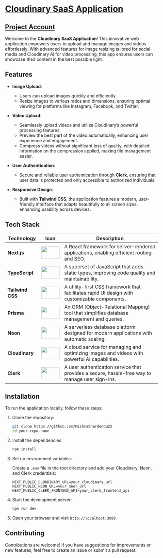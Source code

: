 # [Cloudinary SaaS Application](https://cloudianry-saas.vercel.app)
## [Project Account](https://github.com/MishraShardendu22)


Welcome to the **Cloudinary SaaS Application**! This innovative web application empowers users to upload and manage images and videos effortlessly. With advanced features for image resizing tailored for social media and Cloudinary AI for video processing, this app ensures users can showcase their content in the best possible light.

## Features

- **Image Upload**: 
  - Users can upload images quickly and efficiently.
  - Resize images to various ratios and dimensions, ensuring optimal viewing for platforms like Instagram, Facebook, and Twitter.

- **Video Upload**: 
  - Seamlessly upload videos and utilize Cloudinary’s powerful processing features.
  - Preview the best part of the video automatically, enhancing user experience and engagement.
  - Compress videos without significant loss of quality, with detailed information on the compression applied, making file management easier.

- **User Authentication**: 
  - Secure and reliable user authentication through **Clerk**, ensuring that user data is protected and only accessible to authorized individuals.

- **Responsive Design**: 
  - Built with **Tailwind CSS**, the application features a modern, user-friendly interface that adapts beautifully to all screen sizes, enhancing usability across devices.

## Tech Stack

| Technology       | Icon                                           | Description                                                                                   |
|------------------|------------------------------------------------|-----------------------------------------------------------------------------------------------|
| **Next.js**      | <img src="https://img.icons8.com/color/48/000000/nextjs.png" width="60" height="40"/> | A React framework for server-rendered applications, enabling efficient routing and SEO.      |
| **TypeScript**   | <img src="https://img.icons8.com/color/48/000000/typescript.png" width="60" height="40"/> | A superset of JavaScript that adds static types, improving code quality and maintainability. |
| **Tailwind CSS** | <img src="https://img.icons8.com/color/48/000000/tailwindcss.png" width="60" height="40"/> | A utility-first CSS framework that facilitates rapid UI design with customizable components.   |
| **Prisma**       | <img src="https://imgs.search.brave.com/cRK8F1OGWghDRsC81lgwNXUtBcQ5-hrtgSSsCdcnVos/rs:fit:860:0:0:0/g:ce/aHR0cHM6Ly9pY29u/cy52ZXJ5aWNvbi5j/b20vcG5nL28vYnVz/aW5lc3MvdnNjb2Rl/LXByb2dyYW0taXRl/bS1pY29uL3ByaXNt/YS5wbmc" width="60" height="40"/> | An ORM (Object-Relational Mapping) tool that simplifies database management and queries.     |
| **Neon**         | <img src="https://2023.allthingsopen.org/wp-content/uploads/2023/07/Presenting_Neon.jpg" width="60" height="40"/> | A serverless database platform designed for modern applications with automatic scaling.       |
| **Cloudinary**   | <img src="https://tse2.mm.bing.net/th?id=OIP.bWgmv2jg_WjLuIMESDqFBQAAAA&pid=Api&P=0&h=180" width="60" height="40"/> | A cloud service for managing and optimizing images and videos with powerful AI capabilities. |
| **Clerk**        | <img src="https://encrypted-tbn0.gstatic.com/images?q=tbn:ANd9GcTK7Aw5Oer_-ealLmVOFDzWpvQG77YmCs70rg&s" width="60" height="40"/> | A user authentication service that provides a secure, hassle-free way to manage user sign-ins. |

## Installation

To run the application locally, follow these steps:

1. Clone the repository:

   ```bash
   git clone https://github.com/MishraShardendu22
   cd your-repo-name
   ```

2. Install the dependencies:

   ```bash
   npm install
   ```

3. Set up environment variables:

   Create a `.env` file in the root directory and add your Cloudinary, Neon, and Clerk credentials:

   ```
   NEXT_PUBLIC_CLOUDINARY_URL=your_cloudinary_url
   NEXT_PUBLIC_NEON_URL=your_neon_url
   NEXT_PUBLIC_CLERK_FRONTEND_API=your_clerk_frontend_api
   ```

4. Start the development server:

   ```bash
   npm run dev
   ```

5. Open your browser and visit `http://localhost:3000`.

## Contributing

Contributions are welcome! If you have suggestions for improvements or new features, feel free to create an issue or submit a pull request.

